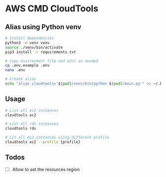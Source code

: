 # AWS CMD CloudTools

## Alias using Python venv
```bash
# Install dependencies
python3 -m venv venv
source ./venv/bin/activate
pip3 install -r requirements.txt

# Copy environment file and edit as needed
cp .env.example .env
nano .env

# Create alias
echo "alias cloudtools='$(pwd)/venv/bin/python $(pwd)/main.py'" >> ~/.bash_aliases
```

## Usage
```bash
# List all ec2 instances
cloudtools ec2

# List all rds instances
cloudtools rds

# Lit all ec2 instances using different profile
cloudtools ec2 --profile {profile}
```

## Todos
- [ ] Allow to set the resources region